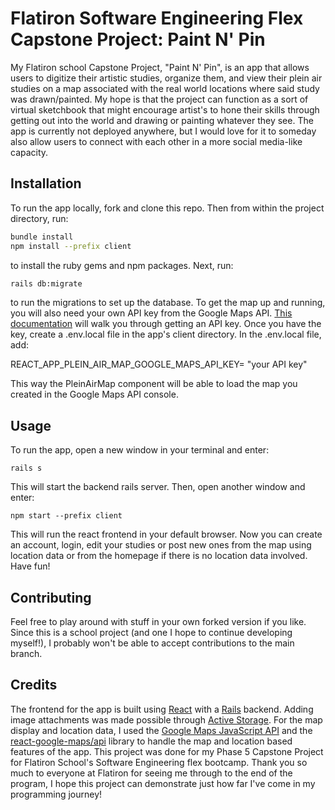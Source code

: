 # Flatiron Software Engineering Flex Capstone Project: Paint N' Pin

My Flatiron school Capstone Project, "Paint N' Pin", is an app that allows users to digitize their artistic studies, organize them, and view their plein air studies on a map associated with the real world locations where said study was drawn/painted. My hope is that the project can function as a sort of virtual sketchbook that might encourage artist's to hone their skills through getting out into the world and drawing or painting whatever they see. The app is currently not deployed anywhere, but I would love for it to someday also allow users to connect with each other in a more social media-like capacity.

## Installation

To run the app locally, fork and clone this repo. Then from within the project directory, run:

```bash
bundle install
npm install --prefix client
```
to install the ruby gems and npm packages. Next, run:
```bash
rails db:migrate
```
to run the migrations to set up the database.
To get the map up and running, you will also need your own API key from the Google Maps API. [This documentation](https://developers.google.com/maps/documentation/javascript/get-api-key) will walk you through getting an API key. Once you have the key, create a .env.local file in the app's client directory. In the .env.local file, add:

REACT_APP_PLEIN_AIR_MAP_GOOGLE_MAPS_API_KEY= "your API key"

This way the PleinAirMap component will be able to load the map you created in the Google Maps API console.

## Usage
To run the app, open a new window in your terminal and enter:
```
rails s
```
This will start the backend rails server.
Then, open another window and enter:
```
npm start --prefix client
```
This will run the react frontend in your default browser. Now you can create an account, login, edit your studies or post new ones from the map using location data or from the homepage if there is no location data involved. Have fun!
## Contributing
Feel free to play around with stuff in your own forked version if you like. Since this is a school project (and one I hope to continue developing myself!), I probably won't be able to accept contributions to the main branch.

## Credits
The frontend for the app is built using [React](https://reactjs.org/) with a [Rails](https://rubyonrails.org/) backend.
Adding image attachments was made possible through [Active Storage](https://edgeguides.rubyonrails.org/active_storage_overview.html). For the map display and location data, I used the [Google Maps JavaScript API](https://developers.google.com/maps) and the [react-google-maps/api](https://www.npmjs.com/package/@react-google-maps/api) library to handle the map and location based features of the app.
This project was done for my Phase 5 Capstone Project for Flatiron School's Software Engineering flex bootcamp. Thank you so much to everyone at Flatiron for seeing me through to the end of the program, I hope this project can demonstrate just how far I've come in my programming journey!